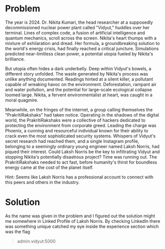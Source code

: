 # Problem
The year is 2024. Dr. Nikita Kumari, the head researcher at a supposedly decommissioned nuclear power plant called  "Vidyut," huddles over her terminal. Lines of complex code, a fusion of artificial intelligence and quantum mechanics, scroll across the screen. Nikita's heart thumps with a mixture of exhilaration and dread. Her formula, a groundbreaking solution to the world's energy crisis, had finally reached a critical juncture. Simulations predicted near-limitless clean power, a potential utopia fueled by Nikita's brilliance.

But utopia often hides a dark underbelly. Deep within Vidyut's bowels, a different story unfolded. The waste generated by Nikita's process was unlike anything documented. Readings hinted at a silent killer, a pollutant capable of wreaking havoc on the environment. Deforestation, rampant air and water pollution, and the potential for large-scale ecological collapse loomed large. Nikita, a fervent environmentalist at heart, was caught in a moral quagmire.

Meanwhile, on the fringes of the internet, a group calling themselves the "PrakritiRakshaks" had taken notice. Operating in the shadows of the digital world, the PrakritiRakshaks were a collective of hackers dedicated to protecting the environment from corporate greed. Leading the charge was Phoenix, a cunning and resourceful individual known for their ability to crack even the most sophisticated security systems. Whispers of Vidyut's secret research had reached them, and a single Instagram profile, belonging to a seemingly ordinary young engineer named Laksh Norris, had piqued their interest. Could Laksh Norris be the key to infiltrating Vidyut and stopping Nikita's potentially disastrous project? Time was running out. The PrakritiRakshaks needed to act fast, before humanity's thirst for boundless energy came at the cost of the planet itself.


Hint: Seems like Laksh Norris has a professional account to connect with this peers and others in the industry.



# Solution
As the name was given in the problem and I figured out the solution might me somewhere in Linked Profile of Laksh Norris.
By checking LinkedIn there was something unique catched my eye inside the experience section which was the flag

> admin.vidyut:5000